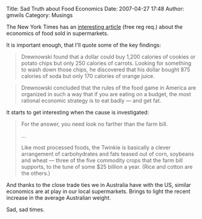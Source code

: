 Title: Sad Truth about Food Economics
Date: 2007-04-27 17:48
Author: gmwils
Category: Musings

The New York Times has an [interesting article][] (free reg req.) about
the economics of food sold in supermarkets.

It is important enough, that I'll quote some of the key findings:

> Drewnowski found that a dollar could buy 1,200 calories of cookies or
> potato chips but only 250 calories of carrots. Looking for something
> to wash down those chips, he discovered that his dollar bought 875
> calories of soda but only 170 calories of orange juice.

> Drewnowski concluded that the rules of the food game in America are
> organized in such a way that if you are eating on a budget, the most
> rational economic strategy is to eat badly — and get fat.

It starts to get interesting when the cause is investigated:

> For the answer, you need look no farther than the farm bill.
>
> ...
>
> Like most processed foods, the Twinkie is basically a clever
> arrangement of carbohydrates and fats teased out of corn, soybeans and
> wheat — three of the five commodity crops that the farm bill supports,
> to the tune of some $25 billion a year. (Rice and cotton are the
> others.)

And thanks to the close trade ties we in Australia have with the US,
similar economics are at play in our local supermarkets. Brings to light
the recent increase in the average Australian weight.

Sad, sad times.

  [interesting article]: http://www.nytimes.com/2007/04/22/magazine/22wwlnlede.t.html?em&ex=1177819200&en=012aaa4af05f033c&ei=5087%0A
